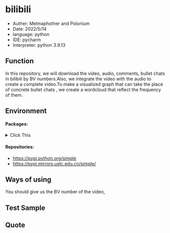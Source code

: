 # bilibili
  * Auther: Melmaphother and Polonium
  * Date: 2022/5/14
  * language: python
  * IDE: pycharm
  * Interpreter: python 3.9.13


## Function
In this repository, we will download the video, audio, comments, bullet chats in bilibili by BV numbers.Also, we integrate the video with the audio to create a complete video.To make a visualized graph that can take the place of concrete bullet chats , we create a wordcloud that reflect the frequency of them.

## Environment
  ####   Packages:
  <details><summary>     Click This</summary>
  This project uses these libraries:
  
    - beautifulsoup4          4.11.1	
    - bs4                     0.0.1	
    - certifi                 2022.5.18.1	
    - charset-normalizer      2.0.12	
    - colorama                0.4.4	
    - cycler                  0.11.0	
    - decorator               4.4.2	
    - fonttools               4.33.3	
    - idna                    3.3	
    - imageio                 2.4.1	
    - imageio-ffmpeg          0.4.7
    - jieba                   0.42.1	
    - kiwisolver              1.4.2	
    - matplotlib              3.5.2	
    - moviepy                 1.0.3	
    - numpy                   1.22.4	
    - packaging               21.3	
    - pip                     22.0.4	
    - proglog                 0.1.10	
    - pyparsing               3.0.9	
    - python-dateutil         2.8.2	
    - requests                2.27.1	
    - setuptools              58.1.0	
    - six                     1.16.0	
    - soupsieve               2.3.2.post1	
    - tqdm                    4.64.0	
    - urllib3                 1.26.9	
    - wordcloud               1.8.1	
  </details>
  
  ####   Repositories:
  
  - https://pypi.python.org/simple 
  - https://pypi.mirrors.ustc.edu.cn/simple/ 

## Ways of using
  You should give us the BV number of the video,
## Test Sample
  
## Quote
  

